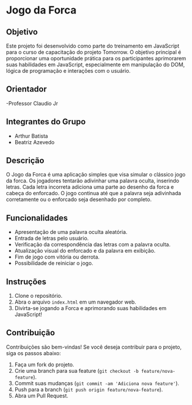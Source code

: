# Jogo da Forca

## Objetivo
Este projeto foi desenvolvido como parte do treinamento em JavaScript para o curso de capacitação do projeto Tomorrow. O objetivo principal é proporcionar uma oportunidade prática para os participantes aprimorarem suas habilidades em JavaScript, especialmente em manipulação do DOM, lógica de programação e interações com o usuário.

## Orientador
-Professor Claudio Jr

## Integrantes do Grupo
- Arthur Batista
- Beatriz Azevedo

## Descrição
O Jogo da Forca é uma aplicação simples que visa simular o clássico jogo da forca. Os jogadores tentarão adivinhar uma palavra oculta, inserindo letras. Cada letra incorreta adiciona uma parte ao desenho da forca e cabeça do enforcado. O jogo continua até que a palavra seja adivinhada corretamente ou o enforcado seja desenhado por completo.

## Funcionalidades
- Apresentação de uma palavra oculta aleatória.
- Entrada de letras pelo usuário.
- Verificação da correspondência das letras com a palavra oculta.
- Atualização visual do enforcado e da palavra em exibição.
- Fim de jogo com vitória ou derrota.
- Possibilidade de reiniciar o jogo.

## Instruções
1. Clone o repositório.
2. Abra o arquivo `index.html` em um navegador web.
3. Divirta-se jogando a Forca e aprimorando suas habilidades em JavaScript!

## Contribuição
Contribuições são bem-vindas! Se você deseja contribuir para o projeto, siga os passos abaixo:
1. Faça um fork do projeto.
2. Crie uma branch para sua feature (`git checkout -b feature/nova-feature`).
3. Commit suas mudanças (`git commit -am 'Adiciona nova feature'`).
4. Push para a branch (`git push origin feature/nova-feature`).
5. Abra um Pull Request.
